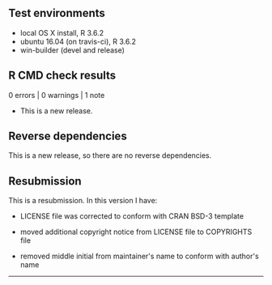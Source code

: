 ## Test environments
* local OS X install, R 3.6.2
* ubuntu 16.04 (on travis-ci), R 3.6.2
* win-builder (devel and release)

## R CMD check results

0 errors | 0 warnings | 1 note

* This is a new release.

## Reverse dependencies

This is a new release, so there are no reverse dependencies.

## Resubmission 

This is a resubmission. In this version I have: 

* LICENSE file was corrected to conform with CRAN BSD-3 template

* moved additional copyright notice from LICENSE file to COPYRIGHTS file  

* removed middle initial from maintainer's name to conform with author's name

---

